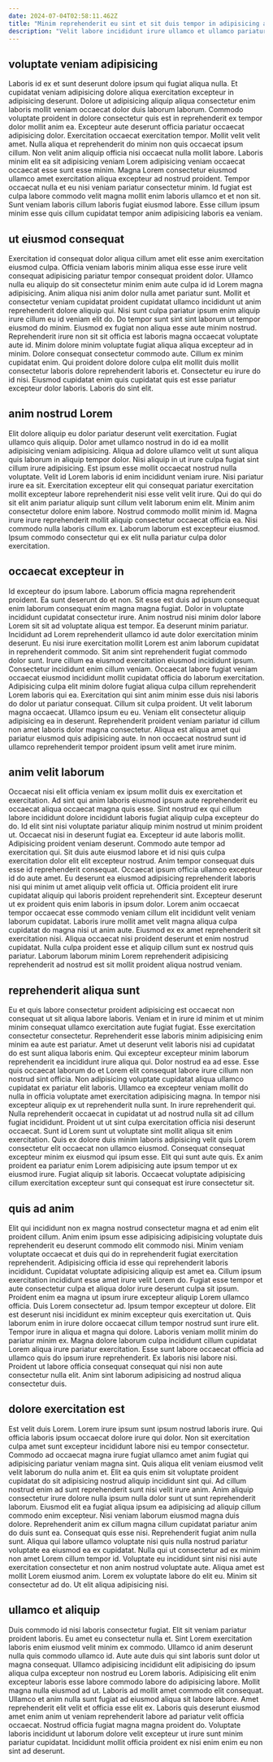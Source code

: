 ```yaml
---
date: 2024-07-04T02:58:11.462Z
title: "Minim reprehenderit eu sint et sit duis tempor in adipisicing anim eiusmod velit."
description: "Velit labore incididunt irure ullamco et ullamco pariatur proident eu do aute dolore. Cupidatat et incididunt esse in."
---
```



## voluptate veniam adipisicing

Laboris id ex et sunt deserunt dolore ipsum qui fugiat aliqua nulla. Et cupidatat veniam adipisicing dolore aliqua exercitation excepteur in adipisicing deserunt. Dolore ut adipisicing aliquip aliqua consectetur enim laboris mollit veniam occaecat dolor duis laborum laborum. Commodo voluptate proident in dolore consectetur quis est in reprehenderit ex tempor dolor mollit anim ea. Excepteur aute deserunt officia pariatur occaecat adipisicing dolor. Exercitation occaecat exercitation tempor.
Mollit velit velit amet. Nulla aliqua et reprehenderit do minim non quis occaecat ipsum cillum. Non velit anim aliquip officia nisi occaecat nulla mollit labore. Laboris minim elit ea sit adipisicing veniam Lorem adipisicing veniam occaecat occaecat esse sunt esse minim. Magna Lorem consectetur eiusmod ullamco amet exercitation aliqua excepteur ad nostrud proident.
Tempor occaecat nulla et eu nisi veniam pariatur consectetur minim. Id fugiat est culpa labore commodo velit magna mollit enim laboris ullamco et et non sit. Sunt veniam laboris cillum laboris fugiat eiusmod labore. Esse cillum ipsum minim esse quis cillum cupidatat tempor anim adipisicing laboris ea veniam.

## ut eiusmod consequat

Exercitation id consequat dolor aliqua cillum amet elit esse anim exercitation eiusmod culpa. Officia veniam laboris minim aliqua esse esse irure velit consequat adipisicing pariatur tempor consequat proident dolor. Ullamco nulla eu aliquip do sit consectetur minim enim aute culpa id id Lorem magna adipisicing. Anim aliqua nisi anim dolor nulla amet pariatur sunt. Mollit et consectetur veniam cupidatat proident cupidatat ullamco incididunt ut anim reprehenderit dolore aliquip qui. Nisi sunt culpa pariatur ipsum enim aliquip irure cillum eu id veniam elit do.
Do tempor sunt sint sint laborum ut tempor eiusmod do minim. Eiusmod ex fugiat non aliqua esse aute minim nostrud. Reprehenderit irure non sit sit officia est laboris magna occaecat voluptate aute id. Minim dolore minim voluptate fugiat aliqua aliqua excepteur ad in minim. Dolore consequat consectetur commodo aute.
Cillum ex minim cupidatat enim. Qui proident dolore dolore culpa elit mollit duis mollit consectetur laboris dolore reprehenderit laboris et. Consectetur eu irure do id nisi. Eiusmod cupidatat enim quis cupidatat quis est esse pariatur excepteur dolor laboris. Laboris do sint elit.

## anim nostrud Lorem

Elit dolore aliquip eu dolor pariatur deserunt velit exercitation. Fugiat ullamco quis aliquip. Dolor amet ullamco nostrud in do id ea mollit adipisicing veniam adipisicing. Aliqua ad dolore ullamco velit ut sunt aliqua quis laborum in aliquip tempor dolor.
Nisi aliquip in ut irure culpa fugiat sint cillum irure adipisicing. Est ipsum esse mollit occaecat nostrud nulla voluptate. Velit id Lorem laboris id enim incididunt veniam irure. Nisi pariatur irure ea sit. Exercitation excepteur elit qui consequat pariatur exercitation mollit excepteur labore reprehenderit nisi esse velit velit irure. Qui do qui do sit elit anim pariatur aliquip sunt cillum velit laborum enim elit.
Minim anim consectetur dolore enim labore. Nostrud commodo mollit minim id. Magna irure irure reprehenderit mollit aliquip consectetur occaecat officia ea. Nisi commodo nulla laboris cillum ex. Laborum laborum est excepteur eiusmod. Ipsum commodo consectetur qui ex elit nulla pariatur culpa dolor exercitation.

## occaecat excepteur in

Id excepteur do ipsum labore. Laborum officia magna reprehenderit proident. Ea sunt deserunt do et non. Sit esse est duis ad ipsum consequat enim laborum consequat enim magna magna fugiat. Dolor in voluptate incididunt cupidatat consectetur irure. Anim nostrud nisi minim dolor labore Lorem sit sit ad voluptate aliqua est tempor. Ea deserunt minim pariatur. Incididunt ad Lorem reprehenderit ullamco id aute dolor exercitation minim deserunt.
Eu nisi irure exercitation mollit Lorem est anim laborum cupidatat in reprehenderit commodo. Sit anim sint reprehenderit fugiat commodo dolor sunt. Irure cillum ea eiusmod exercitation eiusmod incididunt ipsum. Consectetur incididunt enim cillum veniam. Occaecat labore fugiat veniam occaecat eiusmod incididunt mollit cupidatat officia do laborum exercitation. Adipisicing culpa elit minim dolore fugiat aliqua culpa cillum reprehenderit Lorem laboris qui ea.
Exercitation qui sint anim minim esse duis nisi laboris do dolor ut pariatur consequat. Cillum sit culpa proident. Ut velit laborum magna occaecat. Ullamco ipsum eu eu. Veniam elit consectetur aliquip adipisicing ea in deserunt. Reprehenderit proident veniam pariatur id cillum non amet laboris dolor magna consectetur. Aliqua est aliqua amet qui pariatur eiusmod quis adipisicing aute. In non occaecat nostrud sunt id ullamco reprehenderit tempor proident ipsum velit amet irure minim.

## anim velit laborum

Occaecat nisi elit officia veniam ex ipsum mollit duis ex exercitation et exercitation. Ad sint qui anim laboris eiusmod ipsum aute reprehenderit eu occaecat aliqua occaecat magna quis esse. Sint nostrud ex qui cillum labore incididunt dolore incididunt laboris fugiat aliquip culpa excepteur do do. Id elit sint nisi voluptate pariatur aliquip minim nostrud ut minim proident ut. Occaecat nisi in deserunt fugiat ea. Excepteur id aute laboris mollit. Adipisicing proident veniam deserunt. Commodo aute tempor ad exercitation qui.
Sit duis aute eiusmod labore et id nisi quis culpa exercitation dolor elit elit excepteur nostrud. Anim tempor consequat duis esse id reprehenderit consequat. Occaecat ipsum officia ullamco excepteur id do aute amet. Eu deserunt ea eiusmod adipisicing reprehenderit laboris nisi qui minim ut amet aliquip velit officia ut. Officia proident elit irure cupidatat aliquip qui laboris proident reprehenderit sint. Excepteur deserunt ut ex proident quis enim laboris in ipsum dolor. Lorem anim occaecat tempor occaecat esse commodo veniam cillum elit incididunt velit veniam laborum cupidatat. Laboris irure mollit amet velit magna aliqua culpa cupidatat do magna nisi ut anim aute.
Eiusmod ex ex amet reprehenderit sit exercitation nisi. Aliqua occaecat nisi proident deserunt et enim nostrud cupidatat. Nulla culpa proident esse et aliquip cillum sunt ex nostrud quis pariatur. Laborum laborum minim Lorem reprehenderit adipisicing reprehenderit ad nostrud est sit mollit proident aliqua nostrud veniam.

## reprehenderit aliqua sunt

Eu et quis labore consectetur proident adipisicing est occaecat non consequat ut sit aliqua labore laboris. Veniam et in irure id minim et ut minim minim consequat ullamco exercitation aute fugiat fugiat. Esse exercitation consectetur consectetur. Reprehenderit esse laboris minim adipisicing enim minim ea aute est pariatur. Amet ut deserunt velit laboris nisi ad cupidatat do est sunt aliqua laboris enim. Qui excepteur excepteur minim laborum reprehenderit ea incididunt irure aliqua qui. Dolor nostrud ea ad esse. Esse quis occaecat laborum do et Lorem elit consequat labore irure cillum non nostrud sint officia.
Non adipisicing voluptate cupidatat aliqua ullamco cupidatat ex pariatur elit laboris. Ullamco ea excepteur veniam mollit do nulla in officia voluptate amet exercitation adipisicing magna. In tempor nisi excepteur aliquip ex ut reprehenderit nulla sunt. In irure reprehenderit qui. Nulla reprehenderit occaecat in cupidatat ut ad nostrud nulla sit ad cillum fugiat incididunt. Proident ut ut sint culpa exercitation officia nisi deserunt occaecat. Sunt id Lorem sunt ut voluptate sint mollit aliqua sit enim exercitation.
Quis ex dolore duis minim laboris adipisicing velit quis Lorem consectetur elit occaecat non ullamco eiusmod. Consequat consequat excepteur minim ex eiusmod qui ipsum esse. Elit qui sunt aute quis. Ex anim proident ea pariatur enim Lorem adipisicing aute ipsum tempor ut ex eiusmod irure. Fugiat aliquip sit laboris. Occaecat voluptate adipisicing cillum exercitation excepteur sunt qui consequat est irure consectetur sit.

## quis ad anim

Elit qui incididunt non ex magna nostrud consectetur magna et ad enim elit proident cillum. Anim enim ipsum esse adipisicing adipisicing voluptate duis reprehenderit eu deserunt commodo elit commodo nisi. Minim veniam voluptate occaecat et duis qui do in reprehenderit fugiat exercitation reprehenderit. Adipisicing officia id esse qui reprehenderit laboris incididunt. Cupidatat voluptate adipisicing aliquip est amet ea.
Cillum ipsum exercitation incididunt esse amet irure velit Lorem do. Fugiat esse tempor et aute consectetur culpa et aliqua dolor irure deserunt culpa sit ipsum. Proident enim ea magna ut ipsum irure excepteur aliquip Lorem ullamco officia. Duis Lorem consectetur ad. Ipsum tempor excepteur ut dolore. Elit est deserunt nisi incididunt ex minim excepteur quis exercitation ut. Quis laborum enim in irure dolore occaecat cillum tempor nostrud sunt irure elit. Tempor irure in aliqua et magna qui dolore.
Laboris veniam mollit minim do pariatur minim ex. Magna dolore laborum culpa incididunt cillum cupidatat Lorem aliqua irure pariatur exercitation. Esse sunt labore occaecat officia ad ullamco quis do ipsum irure reprehenderit. Ex laboris nisi labore nisi. Proident ut labore officia consequat consequat qui nisi non aute consectetur nulla elit. Anim sint laborum adipisicing ad nostrud aliqua consectetur duis.

## dolore exercitation est

Est velit duis Lorem. Lorem irure ipsum sunt ipsum nostrud laboris irure. Qui officia laboris ipsum occaecat dolore irure qui dolor. Non sit exercitation culpa amet sunt excepteur incididunt labore nisi eu tempor consectetur. Commodo ad occaecat magna irure fugiat ullamco amet anim fugiat qui adipisicing pariatur veniam magna sint. Quis aliqua elit veniam eiusmod velit velit laborum do nulla anim et. Elit ea quis enim sit voluptate proident cupidatat do sit adipisicing nostrud aliquip incididunt sint qui. Ad cillum nostrud enim ad sunt reprehenderit sunt nisi velit irure anim.
Anim aliquip consectetur irure dolore nulla ipsum nulla dolor sunt ut sunt reprehenderit laborum. Eiusmod elit ea fugiat aliqua ipsum ea adipisicing ad aliquip cillum commodo enim excepteur. Nisi veniam laborum eiusmod magna duis dolore. Reprehenderit anim ex cillum magna cillum cupidatat pariatur anim do duis sunt ea. Consequat quis esse nisi.
Reprehenderit fugiat anim nulla sunt. Aliqua qui labore ullamco voluptate nisi quis nulla nostrud pariatur voluptate ea eiusmod ea ex cupidatat. Nulla qui ut consectetur ad ex minim non amet Lorem cillum tempor id. Voluptate eu incididunt sint nisi nisi aute exercitation consectetur et non anim nostrud voluptate aute. Aliqua amet est mollit Lorem eiusmod anim. Lorem ex voluptate labore do elit eu. Minim sit consectetur ad do. Ut elit aliqua adipisicing nisi.

## ullamco et aliquip

Duis commodo id nisi laboris consectetur fugiat. Elit sit veniam pariatur proident laboris. Eu amet eu consectetur nulla et. Sint Lorem exercitation laboris enim eiusmod velit minim ex commodo.
Ullamco id anim deserunt nulla quis commodo ullamco id. Aute aute duis qui sint laboris sunt dolor ut magna consequat. Ullamco adipisicing incididunt elit adipisicing do ipsum aliqua culpa excepteur non nostrud eu Lorem laboris. Adipisicing elit enim excepteur laboris esse labore commodo labore do adipisicing labore. Mollit magna nulla eiusmod ad ut. Laboris ad mollit amet commodo elit consequat.
Ullamco et anim nulla sunt fugiat ad eiusmod aliqua sit labore labore. Amet reprehenderit elit velit et officia esse elit ex. Laboris quis deserunt eiusmod amet enim anim ut veniam reprehenderit labore ad pariatur velit officia occaecat. Nostrud officia fugiat magna magna proident do. Voluptate laboris incididunt ut laborum dolore velit excepteur ut irure sunt minim pariatur cupidatat. Incididunt mollit officia proident ex nisi enim enim eu non sint ad deserunt.

